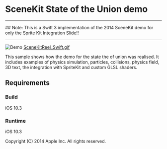 # SceneKit State of the Union demo

<hr>
## Note: This is a Swift 3 implementation of the 2014 SceneKit demo for only the Sprite Kit Integration Slide!!
<hr>

![Demo](https://s11.postimg.org/66bbs9tc3/Scene_Kit_Reel_Swift-2.gif)
[SceneKitReel_Swift.gif](https://postimg.org/image/tl2dm4bgx/)

This sample shows how the demo for the state the of union was realised. It includes examples of physics simulation, particles, collisions, physics field, 3D text, the integration with SpriteKit and custom GLSL shaders.

## Requirements

### Build

iOS 10.3

### Runtime

iOS 10.3

Copyright (C) 2014 Apple Inc. All rights reserved.
